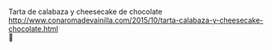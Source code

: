 Tarta de calabaza y cheesecake de chocolate	http://www.conaromadevainilla.com/2015/10/tarta-calabaza-y-cheesecake-chocolate.html	
਍